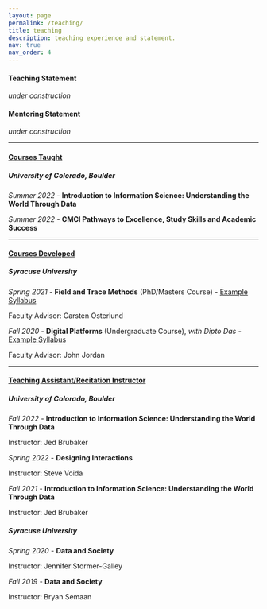 ```yaml
---
layout: page
permalink: /teaching/
title: teaching
description: teaching experience and statement.
nav: true
nav_order: 4
---
```

#### Teaching Statement

*under construction*

#### Mentoring Statement

*under construction*

- - -

#### <u><b>Courses Taught</b></u>
##### **University of Colorado, Boulder**

*Summer 2022* - **Introduction to Information Science: Understanding the World Through Data**

*Summer 2022* - **CMCI Pathways to Excellence, Study Skills and Academic Success**

- - -

#### <b><u>Courses Developed</u></b>
##### **Syracuse University**

*Spring 2021* - **Field and Trace Methods** (PhD/Masters Course) - [Example Syllabus](/assets/pdf/trace_methods.pdf)

Faculty Advisor: Carsten Osterlund

*Fall 2020* -  **Digital Platforms** (Undergraduate Course), *with Dipto Das* - [Example Syllabus](/assets/pdf/digital_platforms.pdf)

Faculty Advisor: John Jordan

- - -

#### <b><u>Teaching Assistant/Recitation Instructor</u></b>
##### **University of Colorado, Boulder**

*Fall 2022* - **Introduction to Information Science: Understanding the World Through Data**

Instructor: Jed Brubaker

*Spring 2022* - **Designing Interactions**

Instructor: Steve Voida

*Fall 2021* - **Introduction to Information Science: Understanding the World Through Data**

Instructor: Jed Brubaker

##### **Syracuse University**

*Spring 2020* - **Data and Society**

Instructor: Jennifer Stormer-Galley

*Fall 2019* - **Data and Society**

Instructor: Bryan Semaan
